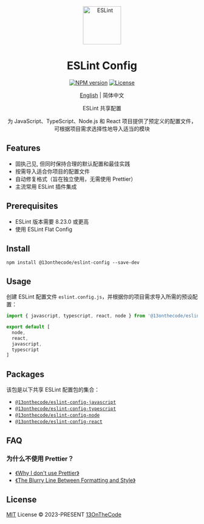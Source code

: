<div align="center">

<img src="https://camo.githubusercontent.com/3d3600855c97f9bb4d34030db7f975e5329e797d7e42e1563ad6c3647df86ce6/68747470733a2f2f6769746875622d70726f64756374696f6e2d757365722d61737365742d3632313064662e73332e616d617a6f6e6177732e636f6d2f353639383335302f3234313432363632392d66376533613562662d353066652d343963312d616437362d3938626433393134636433652e737667" width="100" height="100" alt="ESLint" />

# ESLint Config

[![NPM version](https://img.shields.io/npm/v/@13onthecode/eslint-config?color=463abd&amp;label=)](https://www.npmjs.com/package/@13onthecode/eslint-config)
[![License](https://img.shields.io/badge/license-MIT-blue.svg?color=463abd&amp;label=)](LICENSE.md)

[English](README.md) | 简体中文

ESLint 共享配置

为 JavaScript、TypeScript、Node.js 和 React 项目提供了预定义的配置文件，可根据项目需求选择性地导入适当的模块
</div>

## Features

- 固执己见, 但同时保持合理的默认配置和最佳实践
- 按需导入适合你项目的配置文件
- 自动修复格式（旨在独立使用，无需使用 Prettier）
- 主流常用 ESLint 插件集成

## Prerequisites

- ESLint 版本需要 8.23.0 或更高
- 使用 ESLint Flat Config

## Install

```shell
npm install @13onthecode/eslint-config --save-dev
```

## Usage

创建 ESLint 配置文件 `eslint.config.js`，并根据你的项目需求导入所需的预设配置：

```javascript
import { javascript, typescript, react, node } from '@13onthecode/eslint-config'

export default [
  node,
  react,
  javascript,
  typescript
]
```

## Packages

该包是以下共享 ESLint 配置包的集合：

- [`@13onthecode/eslint-config-javascript`](https://github.com/13OnTheCode/eslint-config/tree/main/packages/javascript)
- [`@13onthecode/eslint-config-typescript`](https://github.com/13OnTheCode/eslint-config/tree/main/packages/typescript)
- [`@13onthecode/eslint-config-node`](https://github.com/13OnTheCode/eslint-config/tree/main/packages/node)
- [`@13onthecode/eslint-config-react`](https://github.com/13OnTheCode/eslint-config/tree/main/packages/react)

## FAQ

### 为什么不使用 Prettier？
- [《Why I don't use Prettier》](https://antfu.me/posts/why-not-prettier)
- [《The Blurry Line Between Formatting and Style》](https://blog.joshuakgoldberg.com/the-blurry-line-between-formatting-and-style/)

## License

[MIT](LICENSE.md) License &copy; 2023-PRESENT [13OnTheCode](https://github.com/13OnTheCode)
